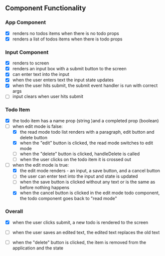 ## Component Functionality
### App Component
- [X] renders no todos items when there is no todo props
- [X] renders a list of todos items when there is todo props 
### Input Component 
- [X] renders to screen
- [X] renders an input box with a submit button to the screen
- [X] can enter text into the input 
- [X] when the user enters text the input state updates 
- [X] when the user hits submit, the submit event handler is run with correct args
- [ ] input clears when user hits submit
### Todo Item 
- [X] the todo item has a name prop (string )and a completed prop (boolean)
- [ ] when edit mode is false:
    - [X] the read mode todo list renders with a paragraph, edit button and delete button
    - [X] when the "edit" button is clicked, the read mode switches to edit mode 
    - [ ] when the "delete" button is clicked, handleDelete is called 
    - [ ] when the user clicks on the todo item it is crossed out 
- [ ] when the edit mode is true: 
    - [X] the edit mode renders - an input, a save button, and a cancel button 
    - [ ] the user can enter text into the input and state is updated
    - [ ] when the save button is clicked without any text or is the same as before nothing happens
    - [X] when the cancel button is clicked in the edit mode todo component, the todo component goes back to "read mode"
### Overall
- [X] when the user clicks submit, a new todo is rendered to the screen
- [ ] when the user saves an edited text, the edited text replaces the old text
- [ ] when the "delete" button is clicked, the item is removed from the application and the state










